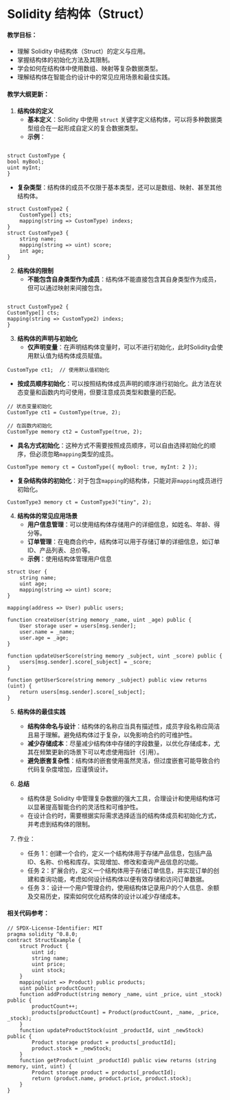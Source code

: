 # Solidity 结构体（Struct）

#### 教学目标：

- 理解 Solidity 中结构体（Struct）的定义与应用。
- 掌握结构体的初始化方法及其限制。
- 学会如何在结构体中使用数组、映射等复杂数据类型。
- 理解结构体在智能合约设计中的常见应用场景和最佳实践。

#### 教学大纲更新：

1. **结构体的定义**
   - **基本定义**：Solidity 中使用 `struct` 关键字定义结构体，可以将多种数据类型组合在一起形成自定义的复合数据类型。
   - **示例**：

```solidity

struct CustomType {
bool myBool;
uint myInt;
}
```
- **复杂类型**：结构体的成员不仅限于基本类型，还可以是数组、映射、甚至其他结构体。
```solidity
struct CustomType2 {
    CustomType[] cts;
    mapping(string => CustomType) indexs;
}
struct CustomType3 {
    string name;
    mapping(string => uint) score;
    int age;
}
```

2. **结构体的限制**
   - **不能包含自身类型作为成员**：结构体不能直接包含其自身类型作为成员，但可以通过映射来间接包含。

```solidity

struct CustomType2 {
CustomType[] cts;
mapping(string => CustomType2) indexs;
}

```

3. **结构体的声明与初始化**
	- **仅声明变量**：在声明结构体变量时，可以不进行初始化，此时Solidity会使用默认值为结构体成员赋值。
```solidity
CustomType ct1;  // 使用默认值初始化
```

- **按成员顺序初始化**：可以按照结构体成员声明的顺序进行初始化。此方法在状态变量和函数内均可使用，但要注意成员类型和数量的匹配。
```solidity
// 状态变量初始化
CustomType ct1 = CustomType(true, 2);

// 在函数内初始化
CustomType memory ct2 = CustomType(true, 2);

```
- **具名方式初始化**：这种方式不需要按照成员顺序，可以自由选择初始化的顺序，但必须忽略`mapping`类型的成员。
```solidity
CustomType memory ct = CustomType({ myBool: true, myInt: 2 });
```

- **复杂结构体的初始化**：对于包含`mapping`的结构体，只能对非`mapping`成员进行初始化。
```solidity
CustomType3 memory ct = CustomType3("tiny", 2);
```

4. **结构体的常见应用场景**
	- **用户信息管理**：可以使用结构体存储用户的详细信息，如姓名、年龄、得分等。
	- **订单管理**：在电商合约中，结构体可以用于存储订单的详细信息，如订单ID、产品列表、总价等。
	- **示例**：使用结构体管理用户信息
```solidity
struct User {
    string name;
    uint age;
    mapping(string => uint) score;
}

mapping(address => User) public users;

function createUser(string memory _name, uint _age) public {
    User storage user = users[msg.sender];
    user.name = _name;
    user.age = _age;
}

function updateUserScore(string memory _subject, uint _score) public {
    users[msg.sender].score[_subject] = _score;
}

function getUserScore(string memory _subject) public view returns (uint) {
    return users[msg.sender].score[_subject];
}
```

5. **结构体的最佳实践**

   - **结构体命名与设计**：结构体的名称应当具有描述性，成员字段名称应简洁且易于理解。避免结构体过于复杂，以免影响合约的可维护性。
   - **减少存储成本**：尽量减少结构体中存储的字段数量，以优化存储成本，尤其在频繁更新的场景下可以考虑使用指针（引用）。
   - **避免嵌套复杂性**：结构体的嵌套使用虽然灵活，但过度嵌套可能导致合约代码复杂度增加，应谨慎设计。
6. **总结**

   - 结构体是 Solidity 中管理复杂数据的强大工具，合理设计和使用结构体可以显著提高智能合约的灵活性和可维护性。
   - 在设计合约时，需要根据实际需求选择适当的结构体成员和初始化方式，并考虑到结构体的限制。
7. 作业：

   - 任务 1：创建一个合约，定义一个结构体用于存储产品信息，包括产品 ID、名称、价格和库存。实现增加、修改和查询产品信息的功能。
   - 任务 2：扩展合约，定义一个结构体用于存储订单信息，并实现订单的创建和查询功能，考虑如何设计结构体以便有效存储和访问订单数据。
   - 任务 3：设计一个用户管理合约，使用结构体记录用户的个人信息、余额及交易历史，探索如何优化结构体的设计以减少存储成本。

#### 相关代码参考：

```solidity
// SPDX-License-Identifier: MIT
pragma solidity ^0.8.0;
contract StructExample {
    struct Product {
        uint id;
        string name;
        uint price;
        uint stock;
    }
    mapping(uint => Product) public products;
    uint public productCount;
    function addProduct(string memory _name, uint _price, uint _stock) public {
        productCount++;
        products[productCount] = Product(productCount, _name, _price, _stock);
    }
    function updateProductStock(uint _productId, uint _newStock) public {
        Product storage product = products[_productId];
        product.stock = _newStock;
    }
    function getProduct(uint _productId) public view returns (string memory, uint, uint) {
        Product storage product = products[_productId];
        return (product.name, product.price, product.stock);
    }
}
```

